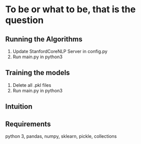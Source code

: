<h1>To be or what to be, that is the question</h1>

<h2>Running the Algorithms</h2>
<ol>
	<li>Update StanfordCoreNLP Server in config.py</li>
	<li>Run main.py in python3</li>
</ol>

<h2>Training the models</h2>
<ol>
	<li>Delete all .pkl files</li>
	<li>Run main.py in python3</li>
</ol>

<h2>Intuition</h2>


<h2>Requirements</h2>
python 3, pandas, numpy, sklearn, pickle, collections

